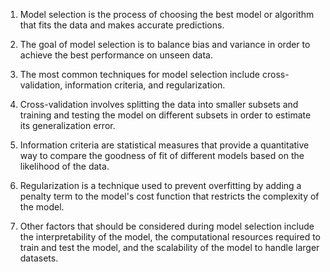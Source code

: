1. Model selection is the process of choosing the best model or algorithm that fits the data and makes accurate predictions.

2. The goal of model selection is to balance bias and variance in order to achieve the best performance on unseen data.

3. The most common techniques for model selection include cross-validation, information criteria, and regularization.

4. Cross-validation involves splitting the data into smaller subsets and training and testing the model on different subsets in order to estimate its generalization error.

5. Information criteria are statistical measures that provide a quantitative way to compare the goodness of fit of different models based on the likelihood of the data.

6. Regularization is a technique used to prevent overfitting by adding a penalty term to the model's cost function that restricts the complexity of the model.

7. Other factors that should be considered during model selection include the interpretability of the model, the computational resources required to train and test the model, and the scalability of the model to handle larger datasets.